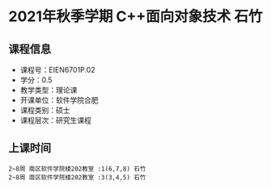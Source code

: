 # 2021年秋季学期 C++面向对象技术 石竹






## 课程信息

- 课程号：EIEN6701P.02
- 学分：0.5
- 教学类型：理论课
- 开课单位：软件学院合肥
- 课程类别：硕士
- 课程层次：研究生课程

## 上课时间

```
2~8周 南区软件学院楼202教室 :1(6,7,8) 石竹
2~8周 南区软件学院楼202教室 :3(3,4,5) 石竹
```

